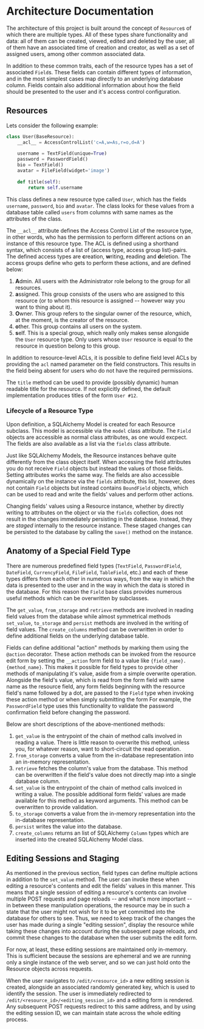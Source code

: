 # Architecture Documentation

The architecture of this project is built around the concept of `Resource`s of which there are multiple types. All of these types share functionality and data: all of them can be created, viewed, edited and deleted by the user, all of them have an associated time of creation and creator, as well as a set of assigned users, among other common associated data.

In addition to these common traits, each of the resource types has a set of associated `Field`s. These fields can contain different types of information, and in the most simplest cases map directly to an underlying database column. Fields contain also additional information about how the field should be presented to the user and it's access control configuration.

## Resources

Lets consider the following example:

```python
class User(BaseResource):
	__acl__ = AccessControlList('c=A,w=As,r=o,d=A')
	
	username = TextField(unique=True)
	password = PasswordField()
	bio = TextField()
	avatar = FileField(widget='image')
	
	def title(self):
		return self.username
```

This class defines a new resource type called `User`, which has the fields `username`, `password`, `bio` and `avatar`. The class looks for these values from a database table called `users` from columns with same names as the attributes of the class.

The `__acl__` attribute defines the Access Control List of the resource type, in other words, who has the permission to perform different actions on an instance of this resource type. The ACL is defined using a shorthand syntax, which consists of a list of (access type, access group list)-pairs. The defined access types are **c**reation, **w**riting, **r**eading and **d**eletion. The access groups define who gets to perform these actions, and are defined below:

1. **A**dmin. All users with the Administrator role belong to the group for all resources.
2. **a**ssigned. This group consists of the users who are assigned to this resource (or to whom this resource is assigned -- however way you want to thing about it).
3. **O**wner. This group refers to the singular owner of the resource, which, at the moment, is the creator of the resource.
4. **o**ther. This group contains all users on the system.
5. **s**elf. This is a special group, which really only makes sense alongside the `User` resource type. Only users whose `User` resource is equal to the resource in question belong to this group.

In addition to resource-level ACLs, it is possible to define field level ACLs by providing the `acl` named parameter on the field constructors. This results in the field being absent for users who do not have the required permissions.

The `title` method can be used to provide (possibly dynamic) human readable title for the resource. If not explicitly defined, the default implementation produces titles of the form `User #12`.

### Lifecycle of a Resource Type

Upon definition, a SQLAlchemy Model is created for each Resource subclass. This model is accessible via the `model` class attribute. The `Field` objects are accessible as normal class attributes, as one would excpect. The fields are also available as a list via the `fields` class attribute.

Just like SQLAlchemy Models, the Resource instances behave quite differently from the class object itself. When accessing the field attributes you do not receive `Field` objects but instead the values of those fields. Setting attributes works the same way. The fields are also accessible dynamically on the instance via the `fields` attribute, this list, however, does not contain `Field` objects but instead contains `BoundField` objects, which can be used to read and write the fields' values and perform other actions.

Changing fields' values using a Resource instance, whether by directly writing to attributes on the object or via the `fields` collection, does not result in the changes immediately persisting in the database. Instead, they are *staged* internally to the resource instance. These staged changes can be persisted to the database by calling the `save()` method on the instance.

## Anatomy of a Special Field Type

There are numerous predefined field types (`TextField`, `PasswordField`, `DateField`, `CurrencyField`, `FileField`, `TableField`, etc.) and each of these types differs from each other in numerous ways, from the way in which the data is presented to the user and in the way in which the data is stored in the database. For this reason the `Field` base class provides numerous useful methods which can be overwritten by subclasses.

The `get_value`, `from_storage` and `retrieve` methods are involved in reading field values from the database while almost symmetrical methods `set_value`, `to_storage` and `persist` methods are involved in the writing of field values. The `create_columns` method can be overwritten in order to define additional fields on the underlying database table.

Fields can define additional "action" methods by marking them using the `@action` decorator. These action methods can be invoked from the resource edit form by setting the `__action` form field to a value like `{field_name}.{method_name}`. This makes it possible for field types to provide other methods of manipulating it's value, aside from a simple overwrite operation. Alongside the field's value, which is read from the form field with same name as the resource field, any form fields beginning with the resource field's name followed by a dot, are passed to the `Field` type when invoking these action method or when simply submitting the form  For example, the `PasswordField` type uses this functionality to validate the password confirmation field before changing the password.

Below are short descriptions of the above-mentioned methods:

1. `get_value` is the entrypoint of the chain of method calls involved in reading a value. There is little reason to overwrite this method, unless you, for whatever reason, want to short-circuit the read operation.
2. `from_storage` converts a value from the in-database representation into an in-memory representation.
3. `retrieve` fetches the column's value from the database. This method can be overwritten if the field's value does not directly map into a single database column.
4. `set_value` is the entrypoint of the chain of method calls involced in writing a value. The possible additional form fields' values are made available for this method as keyword arguments. This method can be overwritten to provide validation.
5. `to_storage` converts a value from the in-memory representation into the in-database representation.
6. `persist` writes the value into the database.
7. `create_columns` returns an list of SQLAlchemy `Column` types which are inserted into the created SQLAlchemy Model class.

## Editing Sessions and Staging

As mentioned in the previous section, field types can define multiple actions in addition to the `set_value` method. The user can invoke these when editing a resource's contents and edit the fields' values in this manner. This means that a single session of editing a resource's contents can involve multiple POST requests and page reloads -- and what's more important -- in between these manipulation operations, the resource may be in such a state that the user might not wish for it to be yet committed into the database for others to see. Thus, we need to keep track of the changes the user has made during a single "editing session", display the resource while taking these changes into account during the subsequent page reloads, and commit these changes to the database when the user submits the edit form.

For now, at least, these editing sessions are maintained only in-memory. This is sufficient because the sessions are ephemeral and we are running only a single instance of the web server, and so we can just hold onto the Resource objects across requests.

When the user navigates to `/edit/<resource_id>` a new editing session is created, alongside an associated randomly generated key, which is used to identify the session. The user is immediately redirected to `/edit/<resource_id>/<editing_session_id>` and a editing form is rendered. Any subsequent POST requests redirect to this same address, and by using the editing session ID, we can maintain state across the whole editing process.
